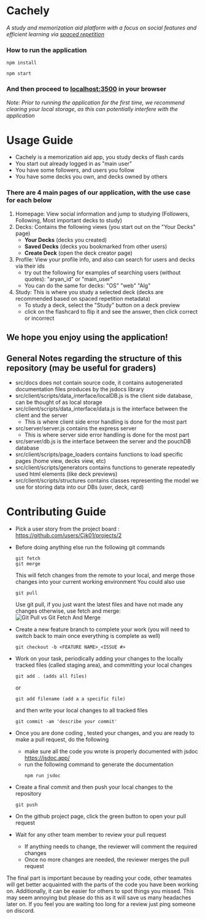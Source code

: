 # Cachely
*A study and memorization aid platform with a focus on social features and efficient learning via [spaced repetition](https://en.wikipedia.org/wiki/Spaced_repetition)*

### How to run the application
```
npm install
```
```
npm start
```
### And then proceed to [localhost:3500](http://localhost:3500/) in your browser
*Note: Prior to running the application for the first time, we recommend clearing your local storage, as this can potentially interfere with the application*

# Usage Guide
- Cachely is a memorization aid app, you study decks of flash cards
- You start out already logged in as "main user"
- You have some followers, and users you follow
- You have some decks you own, and decks owned by others

### There are 4 main pages of our application, with the use case for each below
1. Homepage: View social information and jump to studying (Followers, Following, Most important decks to study)
2. Decks: Contains the following views (you start out on the "Your Decks" page)
   - **Your Decks** (decks you created)
   - **Saved Decks** (decks you bookmarked from other users)
   - **Create Deck** (open the deck creator page)
3. Profile: View your profile info, and also can search for users and decks via their ids
   - try out the following for examples of searching users (without quotes): "aryan_id" or "main_user" 
   - You can do the same for decks: "OS" "web" "Alg"
4. Study: This is where you study a selected deck (decks are recommended based on spaced repetition metadata)
    - To study a deck, select the "Study" button on a deck preview
    - click on the flashcard to flip it and see the answer, then click correct or incorrect
      

## We hope you enjoy using the application!

## General Notes regarding the structure of this repository (may be useful for graders)

- src/docs does not contain source code, it contains autogenerated documentation files produces by the jsdocs library
- src/client/scripts/data_interface/localDB.js is the client side database, can be thought of as local storage
- src/client/scripts/data_interface/data.js is the interface between the client and the server
   - This is where client side error handling is done for the most part
- src/server/server.js contains the express server
   - This is where server side error handling is done for the most part
- src/server/db.js is the interface between the server and the pouchDB database
- src/client/scripts/page_loaders contains functions to load specific pages (home view, decks view, etc)
- src/client/scripts/generators contains functions to generate repeatedly used html elements (like deck previews)
- src/client/scripts/structures contains classes representing the model we use for storing data into our DBs (user, deck, card)


# Contributing Guide 
- Pick a user story from the project board : https://github.com/users/Cjk01/projects/2

- Before doing anything else run the following git commands
  ```
  git fetch
  git merge
  ```
  This will fetch changes from the remote to your local, and merge those changes into your current working environment
  You could also use
  ```
  git pull
  ```
  Use git pull, if you just want the latest files and have not made any changes
  otherwise, use fetch and merge:
  ![Git Pull vs Git Fetch And Merge](https://itknowledgeexchange.techtarget.com/coffee-talk/files/2023/05/git-fetch-vs-merge.gif)
  
- Create a new feature branch to complete your work (you will need to switch back to main once everything is complete as well)
  ```
  git checkout -b <FEATURE NAME>_<ISSUE #> 
  ```
- Work on your task, periodically adding your changes to the locally tracked files (called staging area), and committing your local changes
  ```
  git add . (adds all files)
  ```
  or
  ```
  git add filename (add a a specific file)
  ```
  and then write your local changes to all tracked files
  ```
  git commit -am 'describe your commit'
  ```

- Once you are done coding , tested your changes, and you are ready to make a pull request, do the following
  -  make sure all the code you wrote is properly documented with jsdoc https://jsdoc.app/
  -  run the following command to generate the documentation
     ```
     npm run jsdoc
     ```
- Create a final commit and then push your local changes to the repository
     ```
     git push
     ```
- On the github project page, click the green button to open your pull request
- Wait for any other team member to review your pull request
   - If anything needs to change, the reviewer will comment the required changes
   - Once no more changes are needed, the reviewer merges the pull request

 The final part is important because by reading your code, other teamates will get better acquainted with the parts of the code you have
 been working on. Additionally, it can be easier for others to spot things you missed. This may seem annoying but please do this as it will save 
 us many headaches later on. If you feel you are waiting too long for a review just ping someone on discord. 
  
